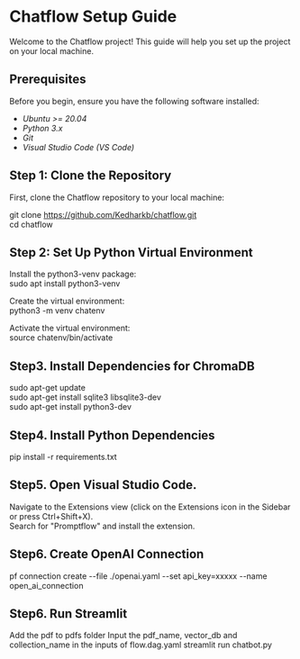 # Chatflow Setup Guide

Welcome to the Chatflow project! This guide will help you set up the project on your local machine.

## Prerequisites

Before you begin, ensure you have the following software installed:

- *Ubuntu >= 20.04*
- *Python 3.x*
- *Git*
- *Visual Studio Code (VS Code)*

## Step 1: Clone the Repository

First, clone the Chatflow repository to your local machine:

git clone https://github.com/Kedharkb/chatflow.git  <br>
cd chatflow

## Step 2: Set Up Python Virtual Environment

Install the python3-venv package:<br>
sudo apt install python3-venv<br>

Create the virtual environment:<br>
python3 -m venv chatenv<br>

Activate the virtual environment:<br>
source chatenv/bin/activate <br>

## Step3. Install Dependencies for ChromaDB <br>
sudo apt-get update <br>
sudo apt-get install sqlite3 libsqlite3-dev <br>
sudo apt-get install python3-dev <br>

## Step4. Install Python Dependencies <br>
pip install -r requirements.txt

## Step5. Open Visual Studio Code. <br>
Navigate to the Extensions view (click on the Extensions icon in the Sidebar or press Ctrl+Shift+X). <br>
Search for "Promptflow" and install the extension. <br>

## Step6.  Create OpenAI Connection <br>
pf connection create --file ./openai.yaml --set api_key=xxxxx --name open_ai_connection

## Step6.  Run Streamlit
Add the pdf to pdfs folder 
Input the pdf_name, vector_db and collection_name in the inputs of flow.dag.yaml
streamlit run chatbot.py

